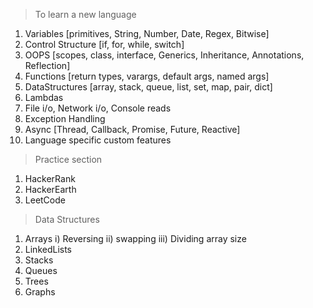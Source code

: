 > To learn a new language

1. Variables [primitives, String, Number, Date, Regex, Bitwise]
2. Control Structure [if, for, while, switch]
3. OOPS [scopes, class, interface, Generics, Inheritance, Annotations, Reflection]
4. Functions [return types, varargs, default args, named args]
5. DataStructures [array, stack, queue, list, set, map, pair, dict]
6. Lambdas
7. File i/o, Network i/o, Console reads
8. Exception Handling
9. Async [Thread, Callback, Promise, Future, Reactive]
10. Language specific custom features

> Practice section
1. HackerRank
2. HackerEarth
3. LeetCode

> Data Structures
1. Arrays
i) Reversing
ii) swapping
iii) Dividing array size
2. LinkedLists
3. Stacks
4. Queues
5. Trees
6. Graphs
